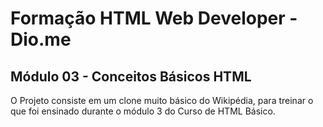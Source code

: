 # Formação HTML Web Developer - Dio.me

## Módulo 03 - Conceitos Básicos HTML

O Projeto consiste em um clone muito básico do Wikipédia, para treinar o que foi ensinado durante o módulo 3 do Curso de HTML Básico.

